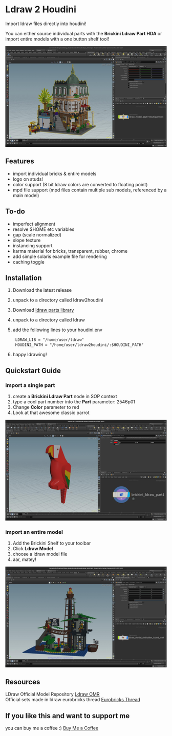 # Ldraw 2 Houdini

Import ldraw files directly into houdini!

You can either source individual parts with the **Brickini Ldraw Part HDA** or import entire models with a one button shelf tool!

![boutique hotel](/resources/help/brickini_ldraw_header.jpg)

## Features
- import individual bricks & entire models
- logo on studs!
- color support (8 bit ldraw colors are converted to floating point)
- mpd file support (mpd files contain multiple sub models, referenced by a main model)

## To-do
- imperfect alignment
- resolve $HOME etc variables
- gap (scale normalized)
- slope texture
- instancing support
- karma material for bricks, transparent, rubber, chrome
- add simple solaris example file for rendering
- caching toggle

## Installation

1. Download the latest release
2. unpack to a directory called ldraw2houdini
3. Download [ldraw parts library](https://library.ldraw.org/updates?latest)
4. unpack to a directory called ldraw
5. add the following lines to your houdini.env

        LDRAW_LIB = "/home/user/ldraw"
        HOUDINI_PATH = "/home/user/ldraw2houdini/:$HOUDINI_PATH"

6. happy ldrawing!

## Quickstart Guide

### import a single part

1. create a **Brickini Ldraw Part** node in SOP context
2. type a cool part number into the **Part** parameter: 2546p01
3. Change **Color** parameter to red
4. Look at that awesome classic parrot

![a parrot in the houdini viewport](/resources/help/brickini_ldraw_part.jpg)

### import an entire model

1. Add the Brickini Shelf to your toolbar 
2. Click **Ldraw Model**
3. choose a ldraw model file
4. aar, matey!

![forbidden island set in the houdini viewport](/resources/help/brickini_ldraw_model.jpg)

## Resources

LDraw Official Model Repository
[Ldraw OMR](https://omr.ldraw.org/)  
Official sets made in ldraw eurobricks thread
[Eurobricks Thread](https://www.eurobricks.com/forum/index.php?/forums/topic/48285-key-topic-official-lego-sets-made-in-ldraw/)

## If you like this and want to support me

you can buy me a coffee :) [Buy Me a Coffee](https://www.buymeacoffee.com/stefanmuller)